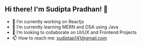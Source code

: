 <!-- <img src="https://raw.githubusercontent.com/louislow81/louislow81/master/assets/cover.jpg" align="center"> -->

<h2> Hi there! I'm Sudipta Pradhan! 👋 </h2>


- 🔭 I’m currently working on Reactjs
- 🌱 I’m currently learning MERN and DSA using Java
- 👯 I’m looking to collaborate on UI/UX and Frontend Projects
- 📫 How to reach me: sudiptap141@gmail.com



